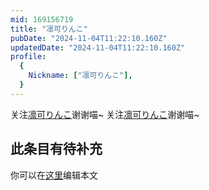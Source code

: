 ```yaml
---
mid: 169156719
title: "凛可りんこ"
pubDate: "2024-11-04T11:22:10.160Z"
updatedDate: "2024-11-04T11:22:10.160Z"
profile:
  {
    Nickname: ["凛可りんこ"],
  }
---
```


关注[凛可りんこ](https://space.bilibili.com/169156719)谢谢喵~ 关注[凛可りんこ](https://space.bilibili.com/169156719)谢谢喵~

## 此条目有待补充
你可以在[这里](https://github.com/Yuhanawa/VTuber.ICU-Content/edit/master/v/凛可りんこ/index.md)编辑本文

